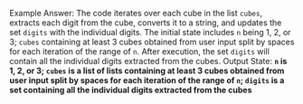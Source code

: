Example Answer:
The code iterates over each cube in the list `cubes`, extracts each digit from the cube, converts it to a string, and updates the set `digits` with the individual digits. The initial state includes `n` being 1, 2, or 3; `cubes` containing at least 3 cubes obtained from user input split by spaces for each iteration of the range of `n`. After execution, the set `digits` will contain all the individual digits extracted from the cubes.
Output State: **`n` is 1, 2, or 3; `cubes` is a list of lists containing at least 3 cubes obtained from user input split by spaces for each iteration of the range of `n`; `digits` is a set containing all the individual digits extracted from the cubes**